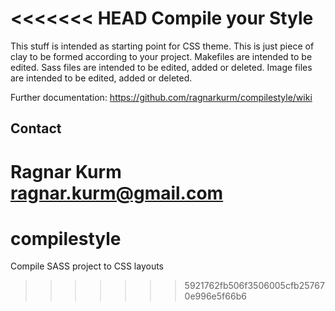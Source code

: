 <<<<<<< HEAD
Compile your Style
====================

This stuff is intended as starting point for CSS theme.
This is just piece of clay to be formed according to your project.
Makefiles are intended to be edited.
Sass files are intended to be edited, added or deleted.
Image files are intended to be edited, added or deleted.

Further documentation:
https://github.com/ragnarkurm/compilestyle/wiki

Contact
--------------------
Ragnar Kurm
ragnar.kurm@gmail.com
=======
compilestyle
============

Compile SASS project to CSS layouts
>>>>>>> 5921762fb506f3506005cfb257670e996e5f66b6
